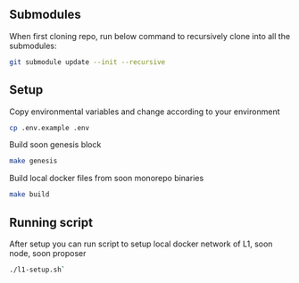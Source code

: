
## Submodules

When first cloning repo, run below command to recursively clone into all the submodules:

```sh
git submodule update --init --recursive
```

## Setup

Copy environmental variables and change according to your environment

```sh
cp .env.example .env
```

Build soon genesis block

```sh
make genesis
```

Build local docker files from soon monorepo binaries

```sh
make build
```

## Running script

After setup you can run script to setup local docker network of L1, soon node, soon proposer

```sh
./l1-setup.sh`
```
